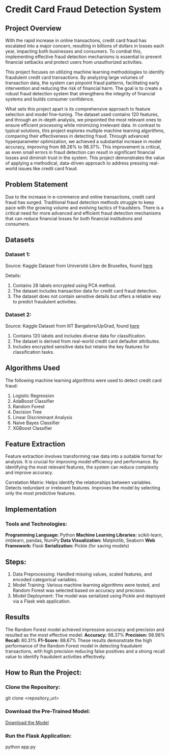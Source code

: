 # Credit Card Fraud Detection System


## Project Overview

With the rapid increase in online transactions, credit card fraud has escalated into a major concern, resulting in billions of dollars in losses each year, impacting both businesses and consumers. To combat this, implementing effective fraud detection mechanisms is essential to prevent financial setbacks and protect users from unauthorized activities.

This project focuses on utilizing machine learning methodologies to identify fraudulent credit card transactions. By analyzing large volumes of transaction data, the system can pinpoint fraud patterns, facilitating early intervention and reducing the risk of financial harm. The goal is to create a robust fraud detection system that strengthens the integrity of financial systems and builds consumer confidence.

What sets this project apart is its comprehensive approach to feature selection and model fine-tuning. The dataset used contains 120 features, and through an in-depth analysis, we pinpointed the most relevant ones to ensure efficient processing while minimizing irrelevant data. In contrast to typical solutions, this project explores multiple machine learning algorithms, comparing their effectiveness in detecting fraud. Through advanced hyperparameter optimization, we achieved a substantial increase in model accuracy, improving from 88.26% to 98.37%. This improvement is critical, as even small errors in fraud detection can result in significant financial losses and diminish trust in the system. This project demonstrates the value of applying a methodical, data-driven approach to address pressing real-world issues like credit card fraud.

## Problem Statement

Due to the increase in e-commerce and online transactions, credit card fraud has surged. Traditional fraud detection methods struggle to keep pace with the growing volume and evolving tactics of fraudsters. There is a
critical need for more advanced and efficient fraud detection mechanisms that can reduce financial losses for both financial institutions and consumers.

## Datasets

### Dataset 1:

Source: Kaggle Dataset from Université Libre de Bruxelles, found [here](https://www.kaggle.com/datasets/mlg-ulb/creditcardfraud)

Details:
  1. Contains 28 labels encrypted using PCA method.
  2. The dataset includes transaction data for credit card fraud detection.
  3. The dataset does not contain sensitive details but offers a reliable way to predict fraudulent activities.

### Dataset 2:
Source: Kaggle Dataset from IIIT Bangalore/UpGrad, found [here](https://www.kaggle.com/datasets/mishra5001/credit-card)
  1. Contains 120 labels and includes diverse data for classification.
  2. The dataset is derived from real-world credit card defaulter attributes.
  3. Includes encrypted sensitive data but retains the key features for classification tasks.


## Algorithms Used
The following machine learning algorithms were used to detect credit card fraud:

1. Logistic Regression
2. AdaBoost Classifier
3. Random Forest
4. Decision Tree
5. Linear Discriminant Analysis
6. Naive Bayes Classifier
7. XGBoost Classifier

## Feature Extraction
Feature extraction involves transforming raw data into a suitable format for analysis. It is crucial for improving model efficiency and performance. By identifying the most relevant features, the system can reduce complexity and improve accuracy.

Correlation Matrix:
  Helps identify the relationships between variables.
  Detects redundant or irrelevant features.
  Improves the model by selecting only the most predictive features.

## Implementation

### Tools and Technologies:

  **Programming Language:** Python
  **Machine Learning Libraries:** scikit-learn, imblearn, pandas, NumPy
  **Data Visualization:** Matplotlib, Seaborn
  **Web Framework:** Flask
  **Serialization:** Pickle (for saving models)

## Steps:
  1. Data Preprocessing: Handled missing values, scaled features, and encoded categorical variables.
  2. Model Training: Various machine learning algorithms were tested, and Random Forest was selected based on accuracy and precision.
  3. Model Deployment: The model was serialized using Pickle and deployed via a Flask web application.

## Results

The Random Forest model achieved impressive accuracy and precision and resulted as the most effective model:
**Accuracy:** 98.37%
**Precision:** 98.98%
**Recall:** 80.31%
**F1-Score:** 88.67%
These results demonstrate the high performance of the Random Forest model in detecting fraudulent transactions, with high precision reducing false positives and a strong recall value to identify fraudulent activities effectively.

## How to Run the Project:

### Clone the Repository:
git clone <repository_url>

### Download the Pre-Trained Model:
[Download the Model](https://drive.google.com/file/d/1-i6JctkggEnWqeoRd0mS-RoH7SGHwEAV/view)

### Run the Flask Application:
python app.py
